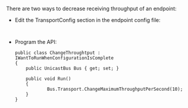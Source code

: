 <!--
title: "How to Reduce Throughput of an Endpoint?"
tags: 
-->
There are two ways to decrease receiving throughput of an endpoint:

-   Edit the TransportConfig section in the endpoint config file:

    ~~~~ {.brush:csharp;}
    ​
    ~~~~

-   Program the API:​

    ~~~~ {.brush:csharp;}
    public class ChangeThroughtput : IWantToRunWhenConfigurationIsComplete
    {
        public UnicastBus Bus { get; set; }

        public void Run()
        {
                Bus.Transport.ChangeMaximumThroughputPerSecond(10);
        }
    }
    ~~~~



